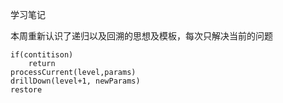 学习笔记


本周重新认识了递归以及回溯的思想及模板，每次只解决当前的问题


```
if(contitison)
	return
processCurrent(level,params)
drillDown(level+1, newParams)
restore
```

